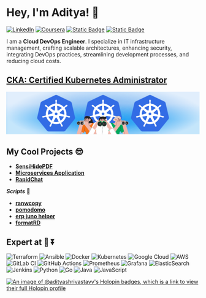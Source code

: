 # Hey, I'm Aditya! 👋

[![LinkedIn](https://img.shields.io/badge/linkedin-%230077B5.svg?style=for-the-badge&logo=linkedin&logoColor=white)](https://www.linkedin.com/in/aditya-shrivastav1/)
[![Coursera](https://img.shields.io/badge/Coursera-%230056D2.svg?style=for-the-badge&logo=Coursera&logoColor=white)](https://www.coursera.org/user/b2202b502dcde69f8c78c4b2787447bc)
[![Static Badge](https://img.shields.io/badge/Docker_Hub-white?style=for-the-badge&logo=docker)](https://hub.docker.com/u/adityadocs)
[![Static Badge](https://img.shields.io/badge/Linux_Foundation-gray?style=for-the-badge&logo=linux)](https://openprofile.dev/profile/adityashrivastav)

I am a **Cloud DevOps Engineer**. I specialize in IT infrastructure management, crafting scalable architectures, enhancing security, integrating DevOps practices, streamlining development processes, and reducing cloud costs.

## [**CKA: Certified Kubernetes Administrator**](https://www.credly.com/badges/73b7b72b-7d34-44ec-beb2-745267c39b7d/)

![kubenetes](./looking-for-kubernetes.webp)

## My Cool Projects 😎

- [**SensiHidePDF**](https://github.com/aditya-shrivastavv/sensihide-pdf)
- [**Microservices Application**](https://github.com/aditya-shrivastavv/microservices-mp3-converter)
- [**RapidChat**](https://github.com/aditya-shrivastavv/RapidChat)

**_Scripts_** 📃

- [**ranwcopy**](https://github.com/aditya-shrivastavv/ranwcopy)
- [**pomodomo**](https://github.com/aditya-shrivastavv/pomodomo)
- [**erp juno helper**](https://github.com/aditya-shrivastavv/erp-juno-helper)
- [**formatRD**](https://github.com/aditya-shrivastavv/formatRD)

## Expert at 🫡 ⏬

![Terraform](https://img.shields.io/badge/terraform-%235835CC.svg?style=for-the-badge&logo=terraform&logoColor=white)
![Ansible](https://img.shields.io/badge/ansible-%231A1918.svg?style=for-the-badge&logo=ansible&logoColor=white)
![Docker](https://img.shields.io/badge/docker-%230db7ed.svg?style=for-the-badge&logo=docker&logoColor=white)
![Kubernetes](https://img.shields.io/badge/kubernetes-%23326ce5.svg?style=for-the-badge&logo=kubernetes&logoColor=white)
![Google Cloud](https://img.shields.io/badge/GoogleCloud-%234285F4.svg?style=for-the-badge&logo=google-cloud&logoColor=white)
![AWS](https://img.shields.io/badge/AWS-%23FF9900.svg?style=for-the-badge&logo=amazon-aws&logoColor=white)
![GitLab CI](https://img.shields.io/badge/gitlab%20ci-%23181717.svg?style=for-the-badge&logo=gitlab&logoColor=white)
![GitHub Actions](https://img.shields.io/badge/github%20actions-%232671E5.svg?style=for-the-badge&logo=githubactions&logoColor=white)
![Prometheus](https://img.shields.io/badge/Prometheus-E6522C?style=for-the-badge&logo=Prometheus&logoColor=white)
![Grafana](https://img.shields.io/badge/grafana-%23F46800.svg?style=for-the-badge&logo=grafana&logoColor=white)
![ElasticSearch](https://img.shields.io/badge/-ElasticSearch-005571?style=for-the-badge&logo=elasticsearch)
![Jenkins](https://img.shields.io/badge/jenkins-%232C5263.svg?style=for-the-badge&logo=jenkins&logoColor=white)
![Python](https://img.shields.io/badge/python-3670A0?style=for-the-badge&logo=python&logoColor=ffdd54)
![Go](https://img.shields.io/badge/go-%2300ADD8.svg?style=for-the-badge&logo=go&logoColor=white)
![Java](https://img.shields.io/badge/java-%23ED8B00.svg?style=for-the-badge&logo=openjdk&logoColor=white)
![JavaScript](https://img.shields.io/badge/javascript-%23323330.svg?style=for-the-badge&logo=javascript&logoColor=%23F7DF1E)

[![An image of @adityashrivastavv's Holopin badges, which is a link to view their full Holopin profile](https://holopin.me/adityashrivastavv)](https://holopin.io/@adityashrivastavv)
